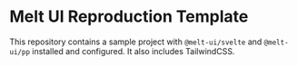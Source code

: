 # Melt UI Reproduction Template

This repository contains a sample project with `@melt-ui/svelte` and `@melt-ui/pp` installed and configured. It also includes TailwindCSS.

